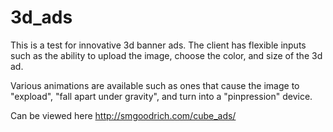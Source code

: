 # 3d_ads

This is a test for innovative 3d banner ads. The client has flexible inputs such as the ability to upload the image, choose the color, and size of the 3d ad. 

Various animations are available such as ones that cause the image to "expload", "fall apart under gravity", and turn into a "pinpression" device.

Can be viewed here http://smgoodrich.com/cube_ads/
